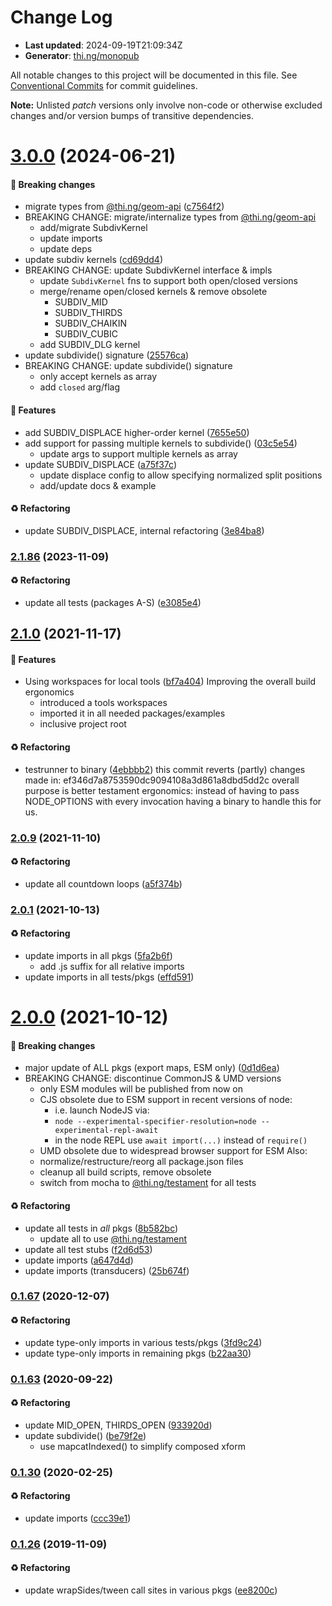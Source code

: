 # Change Log

- **Last updated**: 2024-09-19T21:09:34Z
- **Generator**: [thi.ng/monopub](https://thi.ng/monopub)

All notable changes to this project will be documented in this file.
See [Conventional Commits](https://conventionalcommits.org/) for commit guidelines.

**Note:** Unlisted _patch_ versions only involve non-code or otherwise excluded changes
and/or version bumps of transitive dependencies.

# [3.0.0](https://github.com/thi-ng/umbrella/tree/@thi.ng/geom-subdiv-curve@3.0.0) (2024-06-21)

#### 🛑 Breaking changes

- migrate types from [@thi.ng/geom-api](https://github.com/thi-ng/umbrella/tree/main/packages/geom-api) ([c7564f2](https://github.com/thi-ng/umbrella/commit/c7564f2))
- BREAKING CHANGE: migrate/internalize types from [@thi.ng/geom-api](https://github.com/thi-ng/umbrella/tree/main/packages/geom-api)
  - add/migrate SubdivKernel
  - update imports
  - update deps
- update subdiv kernels ([cd69dd4](https://github.com/thi-ng/umbrella/commit/cd69dd4))
- BREAKING CHANGE: update SubdivKernel interface & impls
  - update `SubdivKernel` fns to support both open/closed versions
  - merge/rename open/closed kernels & remove obsolete
    - SUBDIV_MID
    - SUBDIV_THIRDS
    - SUBDIV_CHAIKIN
    - SUBDIV_CUBIC
  - add SUBDIV_DLG kernel
- update subdivide() signature ([25576ca](https://github.com/thi-ng/umbrella/commit/25576ca))
- BREAKING CHANGE: update subdivide() signature
  - only accept kernels as array
  - add `closed` arg/flag

#### 🚀 Features

- add SUBDIV_DISPLACE higher-order kernel ([7655e50](https://github.com/thi-ng/umbrella/commit/7655e50))
- add support for passing multiple kernels to subdivide() ([03c5e54](https://github.com/thi-ng/umbrella/commit/03c5e54))
  - update args to support multiple kernels as array
- update SUBDIV_DISPLACE ([a75f37c](https://github.com/thi-ng/umbrella/commit/a75f37c))
  - update displace config to allow specifying normalized split positions
  - add/update docs & example

#### ♻️ Refactoring

- update SUBDIV_DISPLACE, internal refactoring ([3e84ba8](https://github.com/thi-ng/umbrella/commit/3e84ba8))

### [2.1.86](https://github.com/thi-ng/umbrella/tree/@thi.ng/geom-subdiv-curve@2.1.86) (2023-11-09)

#### ♻️ Refactoring

- update all tests (packages A-S) ([e3085e4](https://github.com/thi-ng/umbrella/commit/e3085e4))

## [2.1.0](https://github.com/thi-ng/umbrella/tree/@thi.ng/geom-subdiv-curve@2.1.0) (2021-11-17)

#### 🚀 Features

- Using workspaces for local tools ([bf7a404](https://github.com/thi-ng/umbrella/commit/bf7a404))
  Improving the overall build ergonomics
  - introduced a tools workspaces
  - imported it in all needed packages/examples
  - inclusive project root

#### ♻️ Refactoring

- testrunner to binary ([4ebbbb2](https://github.com/thi-ng/umbrella/commit/4ebbbb2))
  this commit reverts (partly) changes made in:
  ef346d7a8753590dc9094108a3d861a8dbd5dd2c
  overall purpose is better testament ergonomics:
  instead of having to pass NODE_OPTIONS with every invocation
  having a binary to handle this for us.

### [2.0.9](https://github.com/thi-ng/umbrella/tree/@thi.ng/geom-subdiv-curve@2.0.9) (2021-11-10)

#### ♻️ Refactoring

- update all countdown loops ([a5f374b](https://github.com/thi-ng/umbrella/commit/a5f374b))

### [2.0.1](https://github.com/thi-ng/umbrella/tree/@thi.ng/geom-subdiv-curve@2.0.1) (2021-10-13)

#### ♻️ Refactoring

- update imports in all pkgs ([5fa2b6f](https://github.com/thi-ng/umbrella/commit/5fa2b6f))
  - add .js suffix for all relative imports
- update imports in all tests/pkgs ([effd591](https://github.com/thi-ng/umbrella/commit/effd591))

# [2.0.0](https://github.com/thi-ng/umbrella/tree/@thi.ng/geom-subdiv-curve@2.0.0) (2021-10-12)

#### 🛑 Breaking changes

- major update of ALL pkgs (export maps, ESM only) ([0d1d6ea](https://github.com/thi-ng/umbrella/commit/0d1d6ea))
- BREAKING CHANGE: discontinue CommonJS & UMD versions
  - only ESM modules will be published from now on
  - CJS obsolete due to ESM support in recent versions of node:
    - i.e. launch NodeJS via:
    - `node --experimental-specifier-resolution=node --experimental-repl-await`
    - in the node REPL use `await import(...)` instead of `require()`
  - UMD obsolete due to widespread browser support for ESM
  Also:
  - normalize/restructure/reorg all package.json files
  - cleanup all build scripts, remove obsolete
  - switch from mocha to [@thi.ng/testament](https://github.com/thi-ng/umbrella/tree/main/packages/testament) for all tests

#### ♻️ Refactoring

- update all tests in _all_ pkgs ([8b582bc](https://github.com/thi-ng/umbrella/commit/8b582bc))
  - update all to use [@thi.ng/testament](https://github.com/thi-ng/umbrella/tree/main/packages/testament)
- update all test stubs ([f2d6d53](https://github.com/thi-ng/umbrella/commit/f2d6d53))
- update imports ([a647d4d](https://github.com/thi-ng/umbrella/commit/a647d4d))
- update imports (transducers) ([25b674f](https://github.com/thi-ng/umbrella/commit/25b674f))

### [0.1.67](https://github.com/thi-ng/umbrella/tree/@thi.ng/geom-subdiv-curve@0.1.67) (2020-12-07)

#### ♻️ Refactoring

- update type-only imports in various tests/pkgs ([3fd9c24](https://github.com/thi-ng/umbrella/commit/3fd9c24))
- update type-only imports in remaining pkgs ([b22aa30](https://github.com/thi-ng/umbrella/commit/b22aa30))

### [0.1.63](https://github.com/thi-ng/umbrella/tree/@thi.ng/geom-subdiv-curve@0.1.63) (2020-09-22)

#### ♻️ Refactoring

- update MID_OPEN, THIRDS_OPEN ([933920d](https://github.com/thi-ng/umbrella/commit/933920d))
- update subdivide() ([be79f2e](https://github.com/thi-ng/umbrella/commit/be79f2e))
  - use mapcatIndexed() to simplify composed xform

### [0.1.30](https://github.com/thi-ng/umbrella/tree/@thi.ng/geom-subdiv-curve@0.1.30) (2020-02-25)

#### ♻️ Refactoring

- update imports ([ccc39e1](https://github.com/thi-ng/umbrella/commit/ccc39e1))

### [0.1.26](https://github.com/thi-ng/umbrella/tree/@thi.ng/geom-subdiv-curve@0.1.26) (2019-11-09)

#### ♻️ Refactoring

- update wrapSides/tween call sites in various pkgs ([ee8200c](https://github.com/thi-ng/umbrella/commit/ee8200c))

